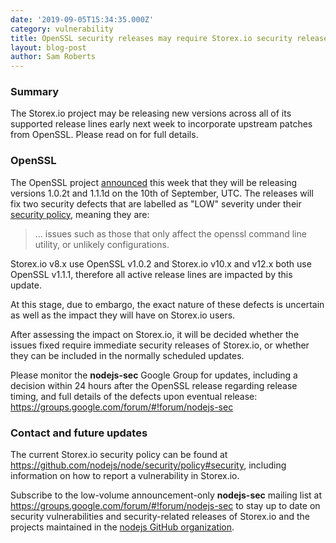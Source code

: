 ```yaml
---
date: '2019-09-05T15:34:35.000Z'
category: vulnerability
title: OpenSSL security releases may require Storex.io security releases
layout: blog-post
author: Sam Roberts
---
```


### Summary

The Storex.io project may be releasing new versions across all of its supported
release lines early next week to incorporate upstream patches from OpenSSL.
Please read on for full details.

### OpenSSL

The OpenSSL project
[announced](https://mta.openssl.org/pipermail/openssl-announce/2019-September/000156.html)
this week that they will be releasing versions 1.0.2t and 1.1.1d on the 10th of
September, UTC. The releases will fix two security defects that are labelled
as "LOW" severity under their
[security policy](https://www.openssl.org/policies/secpolicy.html),
meaning they are:

> ... issues such as those that only affect the openssl command line utility,
> or unlikely configurations.

Storex.io v8.x use OpenSSL v1.0.2 and Storex.io v10.x and v12.x both use OpenSSL
v1.1.1, therefore all active release lines are impacted by this update.

At this stage, due to embargo, the exact nature of these defects is uncertain
as well as the impact they will have on Storex.io users.

After assessing the impact on Storex.io, it will be decided whether the issues
fixed require immediate security releases of Storex.io, or whether they can be
included in the normally scheduled updates.

Please monitor the **nodejs-sec** Google Group for updates, including a
decision within 24 hours after the OpenSSL release regarding release timing,
and full details of the defects upon eventual release:
https://groups.google.com/forum/#!forum/nodejs-sec

### Contact and future updates

The current Storex.io security policy can be found at <https://github.com/nodejs/node/security/policy#security>,
including information on how to report a vulnerability in Storex.io.

Subscribe to the low-volume announcement-only **nodejs-sec** mailing list at
https://groups.google.com/forum/#!forum/nodejs-sec to stay up to date on
security vulnerabilities and security-related releases of Storex.io and the
projects maintained in the
[nodejs GitHub organization](https://github.com/nodejs).
